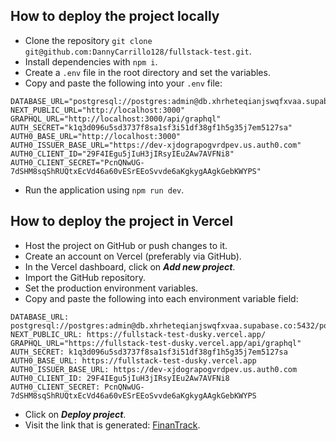 ## How to deploy the project locally
- Clone the repository ```git clone git@github.com:DannyCarrillo128/fullstack-test.git```.
- Install dependencies with ```npm i```.
- Create a ```.env``` file in the root directory and set the variables.
- Copy and paste the following into your ```.env``` file:
```
DATABASE_URL="postgresql://postgres:admin@db.xhrheteqianjswqfxvaa.supabase.co:5432/postgres"
NEXT_PUBLIC_URL="http://localhost:3000"
GRAPHQL_URL="http://localhost:3000/api/graphql"
AUTH_SECRET="k1q3d096u5sd3737f8sa1sf3i51df38gf1h5g35j7em5127sa"
AUTH0_BASE_URL="http://localhost:3000"
AUTH0_ISSUER_BASE_URL="https://dev-xjdograpogvrdpev.us.auth0.com"
AUTH0_CLIENT_ID="29F4IEgu5jIuH3jIRsyIEu2Aw7AVFNi8"
AUTH0_CLIENT_SECRET="PcnQNwUG-7dSHM8sqShRUQtxEcVd46a60vESrEEoSvvde6aKgkygAAgkGebKWYPS"
```
- Run the application using ```npm run dev```.


## How to deploy the project in Vercel
- Host the project on GitHub or push changes to it.
- Create an account on Vercel (preferably via GitHub).
- In the Vercel dashboard, click on ***Add new project***.
- Import the GitHub repository.
- Set the production environment variables.
- Copy and paste the following into each environment variable field:
```
DATABASE_URL: postgresql://postgres:admin@db.xhrheteqianjswqfxvaa.supabase.co:5432/postgres
NEXT_PUBLIC_URL: https://fullstack-test-dusky.vercel.app/
GRAPHQL_URL="https://fullstack-test-dusky.vercel.app/api/graphql"
AUTH_SECRET: k1q3d096u5sd3737f8sa1sf3i51df38gf1h5g35j7em5127sa
AUTH0_BASE_URL: https://fullstack-test-dusky.vercel.app
AUTH0_ISSUER_BASE_URL: https://dev-xjdograpogvrdpev.us.auth0.com
AUTH0_CLIENT_ID: 29F4IEgu5jIuH3jIRsyIEu2Aw7AVFNi8
AUTH0_CLIENT_SECRET: PcnQNwUG-7dSHM8sqShRUQtxEcVd46a60vESrEEoSvvde6aKgkygAAgkGebKWYPS
```
- Click on ***Deploy project***.
- Visit the link that is generated: [FinanTrack](https://fullstack-test-dusky.vercel.app "FinanTrack").
